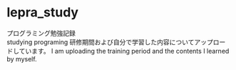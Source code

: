 # lepra_study
プログラミング勉強記録<br>
studying programing
研修期間および自分で学習した内容についてアップロードしています。
I am uploading the training period and the contents I learned by myself.
